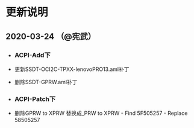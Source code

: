 # 更新说明




## 2020-03-24 （@宪武）
- ### ACPI-Add下
- 更新SSDT-OCI2C-TPXX-lenovoPRO13.aml补丁
- 删除SSDT-GPRW.aml补丁

- ### ACPI-Patch下
- 删除GPRW to XPRW 替换成_PRW to XPRW
                                   - Find        5F505257 
                                   - Replace     58505257

